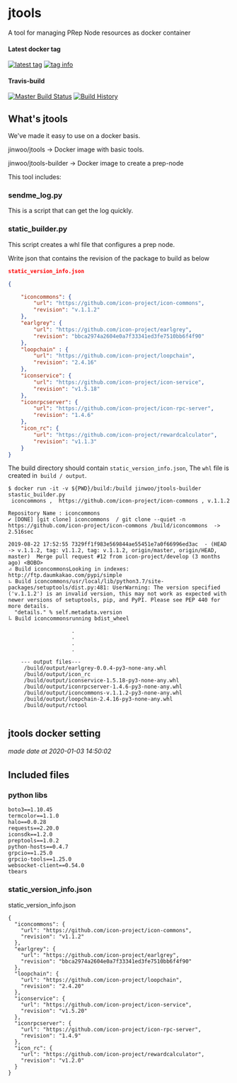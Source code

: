# jtools

A tool for managing PRep Node resources as docker container

#### Latest docker tag
[![latest tag](https://images.microbadger.com/badges/version/jinwoo/jtools.svg)](https://microbadger.com/images/jinwoo/jtools "microbadger.com")
[![tag info](https://images.microbadger.com/badges/image/jinwoo/jtools.svg)](https://microbadger.com/images/jinwoo/jtools "microbadger.com")


#### Travis-build
[![Master Build Status](https://travis-ci.org/JINWOO-J/jtools.svg?branch=master)](https://travis-ci.org/JINWOO-J/jtools) 
[![Build History](https://buildstats.info/travisci/chart/jinwoo-j/jtools?branch=master&includeBuildsFromPullRequest=false&buildCount=30)](https://travis-ci.org/jinwoo-j/jtools)

## What's jtools

We've made it easy to use on a docker basis.

jinwoo/jtools -> Docker image with basic tools.

jinwoo/jtools-builder -> Docker image to create a prep-node

This tool includes:

### sendme_log.py

This is a script that can get the log quickly.


### static_builder.py

This script creates a whl file that configures a prep node.

Write json that contains the revision of the package to build as below

```json
static_version_info.json

{

    "iconcommons": {
        "url": "https://github.com/icon-project/icon-commons",
        "revision": "v.1.1.2"
    },
    "earlgrey": {
        "url": "https://github.com/icon-project/earlgrey",
        "revision": "bbca2974a2604e0a7f33341ed3fe7510bb6f4f90"
    },
    "loopchain" : {
        "url": "https://github.com/icon-project/loopchain",
        "revision": "2.4.16"
    },
    "iconservice": {
        "url": "https://github.com/icon-project/icon-service",
        "revision": "v1.5.18"
    },
    "iconrpcserver": {
        "url": "https://github.com/icon-project/icon-rpc-server",
        "revision": "1.4.6"
    },
    "icon_rc": {
        "url": "https://github.com/icon-project/rewardcalculator",
        "revision": "v1.1.3"
    }
}
```

The build directory should contain `static_version_info.json`,
The `whl` file is created in` build / output`.

```
$ docker run -it -v ${PWD}/build:/build jinwoo/jtools-builder stastic_builder.py  
 iconcommons ,  https://github.com/icon-project/icon-commons , v.1.1.2

Repository Name : iconcommons
✔ [DONE] [git clone] iconcommons  / git clone --quiet -n https://github.com/icon-project/icon-commons /build/iconcommons  -> 2.516sec

2019-08-22 17:52:55 7329ff1f983e569844ae55451e7a0f66996ed3ac  - (HEAD -> v.1.1.2, tag: v1.1.2, tag: v.1.1.2, origin/master, origin/HEAD, master)  Merge pull request #12 from icon-project/develop (3 months ago) <BOBO>
⠴ Build iconcommonsLooking in indexes: http://ftp.daumkakao.com/pypi/simple
⠦ Build iconcommons/usr/local/lib/python3.7/site-packages/setuptools/dist.py:481: UserWarning: The version specified ('v.1.1.2') is an invalid version, this may not work as expected with newer versions of setuptools, pip, and PyPI. Please see PEP 440 for more details.
  "details." % self.metadata.version
⠧ Build iconcommonsrunning bdist_wheel

                    .
                    .
                    .
                    .

	--- output files---
	 /build/output/earlgrey-0.0.4-py3-none-any.whl
	 /build/output/icon_rc
	 /build/output/iconservice-1.5.18-py3-none-any.whl
	 /build/output/iconrpcserver-1.4.6-py3-none-any.whl
	 /build/output/iconcommons-v.1.1.2-py3-none-any.whl
	 /build/output/loopchain-2.4.16-py3-none-any.whl
	 /build/output/rctool


```



## jtools docker setting
###### made date at 2020-01-03 14:50:02 
## Included files
### python libs
```
boto3==1.10.45
termcolor==1.1.0
halo==0.0.28
requests==2.20.0
iconsdk==1.2.0
preptools==1.0.2
python-hosts==0.4.7
grpcio==1.25.0
grpcio-tools==1.25.0
websocket-client==0.54.0
tbears
```
### static_version_info.json
static_version_info.json
```
{
  "iconcommons": {
    "url": "https://github.com/icon-project/icon-commons",
    "revision": "v1.1.2"
  },
  "earlgrey": {
    "url": "https://github.com/icon-project/earlgrey",
    "revision": "bbca2974a2604e0a7f33341ed3fe7510bb6f4f90"
  },
  "loopchain": {
    "url": "https://github.com/icon-project/loopchain",
    "revision": "2.4.20"
  },
  "iconservice": {
    "url": "https://github.com/icon-project/icon-service",
    "revision": "v1.5.20"
  },
  "iconrpcserver": {
    "url": "https://github.com/icon-project/icon-rpc-server",
    "revision": "1.4.9"
  },
  "icon_rc": {
    "url": "https://github.com/icon-project/rewardcalculator",
    "revision": "v1.2.0"
  }
}
```
